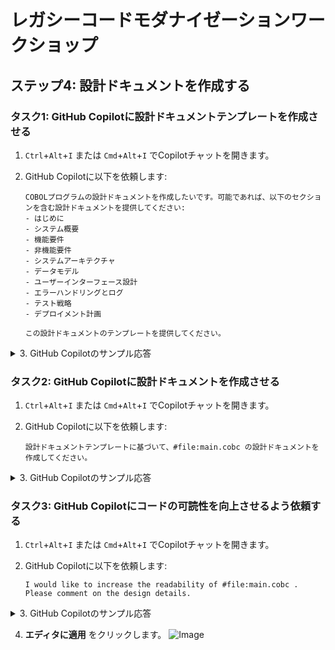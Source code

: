 # レガシーコードモダナイゼーションワークショップ

## ステップ4: 設計ドキュメントを作成する

### タスク1: GitHub Copilotに設計ドキュメントテンプレートを作成させる

1. `Ctrl`+`Alt`+`I` または `Cmd`+`Alt`+`I` でCopilotチャットを開きます。

2. GitHub Copilotに以下を依頼します:

   ```plaintext
   COBOLプログラムの設計ドキュメントを作成したいです。可能であれば、以下のセクションを含む設計ドキュメントを提供してください:
   - はじめに
   - システム概要
   - 機能要件
   - 非機能要件
   - システムアーキテクチャ
   - データモデル
   - ユーザーインターフェース設計
   - エラーハンドリングとログ
   - テスト戦略
   - デプロイメント計画

   この設計ドキュメントのテンプレートを提供してください。
   ```

<details>
<summary>3. GitHub Copilotのサンプル応答</summary>

# COBOL Program Design Document

## はじめに
- **目的**: このドキュメントは、COBOLプログラムの設計を詳細に説明するためのものです。
- **対象読者**: 開発者、プロジェクトマネージャー、テスター、運用担当者
- **範囲**: プログラムの機能、非機能要件、システムアーキテクチャ、データモデル、ユーザーインターフェース設計、エラーハンドリング、テスト戦略、デプロイメント計画

## システム概要
- **システム名**:
- **システムの目的**:
- **システムの概要**:
- **主要な機能**:

## 機能要件
- **機能1**:
  - 説明:
  - 入力:
  - 出力:
- **機能2**:
  - 説明:
  - 入力:
  - 出力:

## 非機能要件
- **パフォーマンス要件**:
- **信頼性要件**:
- **可用性要件**:
- **セキュリティ要件**:
- **保守性要件**:

## システムアーキテクチャ
- **アーキテクチャ概要**:
- **コンポーネント図**:
- **データフロー図**:

## データモデル
- **データベース設計**:
  - テーブル定義:
  - 主キーと外部キー:
- **データ項目定義**:
  - 項目名:
  - データ型:
  - 説明:

## ユーザーインターフェース設計
- **画面設計**:
  - 画面1:
    - 説明:
    - 入力項目:
    - 出力項目:
- **操作フロー**:

## エラーハンドリングとログ
- **エラーハンドリングポリシー**:
- **エラーメッセージ**:
- **ログ出力**:
  - ログの種類:
  - ログフォーマット:

## テスト戦略
- **テスト計画**:
- **テストケース**:
  - テストケース1:
    - 説明:
    - 入力:
    - 期待される出力:
- **テスト環境**:

## デプロイメント計画
- **デプロイメント手順**:
- **環境設定**:
- **リリース管理**:

## 追加項目（COBOLプログラム特有の項目）
- **COBOLプログラム構造**:
  - IDENTIFICATION DIVISION:
  - ENVIRONMENT DIVISION:
  - DATA DIVISION:
  - PROCEDURE DIVISION:
- **COPYBOOKの使用**:
  - 使用するCOPYBOOKの一覧:
  - 各COPYBOOKの説明:
- **外部プログラムとの連携**:
  - 呼び出す外部プログラム:
  - 呼び出される外部プログラム:
- **バッチ処理の設計**:
  - バッチジョブのフロー:
  - スケジューリング:

## まとめ
- **今後の課題**:
- **参考文献**:
- **付録**:

# COBOL Program Design Document

## はじめに
- **目的**: このドキュメントは、COBOLプログラムの設計を詳細に説明するためのものです。
- **対象読者**: 開発者、プロジェクトマネージャー、テスター、運用担当者
- **範囲**: プログラムの機能、非機能要件、システムアーキテクチャ、データモデル、ユーザーインターフェース設計、エラーハンドリング、テスト戦略、デプロイメント計画

## システム概要
- **システム名**:
- **システムの目的**:
- **システムの概要**:
- **主要な機能**:

## 機能要件
- **機能1**:
  - 説明:
  - 入力:
  - 出力:
- **機能2**:
  - 説明:
  - 入力:
  - 出力:

## 非機能要件
- **パフォーマンス要件**:
- **信頼性要件**:
- **可用性要件**:
- **セキュリティ要件**:
- **保守性要件**:

## システムアーキテクチャ
- **アーキテクチャ概要**:
- **コンポーネント図**:
- **データフロー図**:

## データモデル
- **データベース設計**:
  - テーブル定義:
  - 主キーと外部キー:
- **データ項目定義**:
  - 項目名:
  - データ型:
  - 説明:

## ユーザーインターフェース設計
- **画面設計**:
  - 画面1:
    - 説明:
    - 入力項目:
    - 出力項目:
- **操作フロー**:

## エラーハンドリングとログ
- **エラーハンドリングポリシー**:
- **エラーメッセージ**:
- **ログ出力**:
  - ログの種類:
  - ログフォーマット:

## テスト戦略
- **テスト計画**:
- **テストケース**:
  - テストケース1:
    - 説明:
    - 入力:
    - 期待される出力:
- **テスト環境**:

## デプロイメント計画
- **デプロイメント手順**:
- **環境設定**:
- **リリース管理**:

## 追加項目（COBOLプログラム特有の項目）
- **COBOLプログラム構造**:
  - IDENTIFICATION DIVISION:
  - ENVIRONMENT DIVISION:
  - DATA DIVISION:
  - PROCEDURE DIVISION:
- **COPYBOOKの使用**:
  - 使用するCOPYBOOKの一覧:
  - 各COPYBOOKの説明:
- **外部プログラムとの連携**:
  - 呼び出す外部プログラム:
  - 呼び出される外部プログラム:
- **バッチ処理の設計**:
  - バッチジョブのフロー:
  - スケジューリング:

## まとめ
- **今後の課題**:
- **参考文献**:
- **付録**:
</details>

### タスク2: GitHub Copilotに設計ドキュメントを作成させる

1. `Ctrl`+`Alt`+`I` または `Cmd`+`Alt`+`I` でCopilotチャットを開きます。

2. GitHub Copilotに以下を依頼します:

   ```plaintext
   設計ドキュメントテンプレートに基づいて、#file:main.cobc の設計ドキュメントを作成してください。
   ```

<details>
<summary>3. GitHub Copilotのサンプル応答</summary>

### `main.cobc`の設計ドキュメント

#### 1. はじめに
   - **目的**: このドキュメントは、COBOL給与システムの詳細な設計を提供し、その機能、アーキテクチャ、およびデプロイメント計画を概説します。
   - **範囲**: このドキュメントは、従業員データの初期化、ソート、計算、および表示をカバーします。
   - **対象読者**: このドキュメントは、給与システムの開発および保守に関与する開発者、テスター、およびシステム管理者を対象としています。

#### 2. システム概要
   - **システム説明**: 給与システムは、従業員データを初期化し、従業員をソートし、純給与を計算し、部門ごとの合計を計算し、結果を表示します。
   - **目的**: 主な目的は、給与処理を自動化し、正確な給与計算を確保し、明確な給与情報を提供することです。

#### 3. 機能要件
   - **従業員データの初期化**: ハードコードされた値で従業員データを初期化します。
   - **従業員のソート**: バブルソートアルゴリズムを使用して従業員をIDでソートします。
   - **純給与の計算**: ボーナス、控除、および税控除を計算して純給与を計算します。
   - **部門ごとの合計計算**: 純給与を集計して各部門の給与合計を計算します。
   - **情報の表示**: コンソールに従業員の給与情報と部門ごとの給与合計を表示します。

#### 4. 非機能要件
   - **パフォーマンス**: システムは最大1000人の従業員の給与を5秒以内に処理する必要があります。
   - **スケーラビリティ**: システムは、追加の従業員および部門に対応できるようにスケーラブルである必要があります。
   - **保守性**: コードはよく文書化され、可読性と保守性のためにコーディング標準に従う必要があります。
   - **信頼性**: システムは99.9％の稼働時間を持ち、エラーを適切に処理する必要があります。

#### 5. システムアーキテクチャ
   - **高レベルアーキテクチャ**: システムは、初期化、ソート、計算、および表示のサブルーチンを呼び出すメインプログラムで構成されています。
   - **コンポーネント**: 主なコンポーネントは、従業員テーブル、ソートされた従業員テーブル、部門ごとの合計、および各機能のサブルーチンです。

#### 6. データモデル

##### データ構造
- **EMPLOYEE-TABLE**
  - EMPLOYEE-ID: PIC X(5)
  - EMPLOYEE-NAME: PIC X(20)
  - DEPARTMENT: PIC X(10)
  - GROSS-SALARY: PIC 9(7)V99
  - BONUS: PIC 9(5)V99
  - DEDUCTIONS: PIC 9(5)V99
  - NET-SALARY: PIC 9(7)V99
  - TAX-DEDUCTION: PIC 9(5)V99

- **SORTED-EMPLOYEE-TABLE**
  - SORT-EMPLOYEE-ID: PIC X(5)
  - SORT-EMPLOYEE-NAME: PIC X(20)
  - SORT-DEPARTMENT: PIC X(10)
  - SORT-GROSS-SALARY: PIC 9(7)V99
  - SORT-BONUS: PIC 9(5)V99
  - SORT-DEDUCTIONS: PIC 9(5)V99
  - SORT-NET-SALARY: PIC 9(7)V99
  - SORT-TAX-DEDUCTION: PIC 9(5)V99

- **DEPARTMENT-TOTALS**
  - DEPT-NAME: PIC X(10)
  - TOTAL-SALARY: PIC 9(7)V99

- **インデックスとレート**
  - EMPLOYEE-INDEX: PIC 9(3)
  - INNER-INDEX: PIC 9(3)
  - TAX-RATE: PIC 9V99 VALUE 0.20
  - BONUS-RATE: PIC 9V99 VALUE 0.10
  - DEDUCTION-RATE: PIC 9V99 VALUE 0.05
  - DEPARTMENT-INDEX: PIC 9(3)

- **一時変数**
  - TEMP-ID: PIC X(5)
  - TEMP-NAME: PIC X(20)
  - TEMP-DEPARTMENT: PIC X(10)
  - TEMP-SALARY: PIC 9(7)V99

- **リンクセクション変数**
  - LNK-GROSS-SALARY: PIC 9(7)V99
  - LNK-BONUS: PIC 9(5)V99

##### データフロー
- **初期化**: 従業員データはハードコードされた値で初期化されます。
- **ソート**: 従業員データはIDでソートされ、ソートされた従業員テーブルに格納されます。
- **純給与の計算**: 純給与は、基本給与、ボーナス、控除、および税控除を使用して計算されます。
- **部門ごとの合計計算**: 各部門の給与合計は、純給与を集計して計算されます。
- **表示**: コンソールに従業員の給与情報と部門ごとの給与合計が表示されます。

#### 7. ユーザーインターフェース設計
   - **コンソール出力**: システムは、コンソールに従業員の給与情報と部門ごとの給与合計を表示します。
   - **ユーザーインタラクション**: ユーザーはプログラムを実行し、コンソール出力を表示することでシステムと対話します。

#### 8. エラーハンドリングとログ
   - **エラーハンドリング**: システムは入力データを検証し、処理中のエラーを処理します。
   - **ログ**: システムは、トラブルシューティングのために主要なイベントとエラーをログファイルに記録します。

#### 9. テスト戦略
   - **単体テスト**: 各サブルーチンは、正しい機能を確保するために個別にテストされます。
   - **統合テスト**: システム全体がテストされ、すべてのコンポーネントが連携して動作することを確認します。
   - **ユーザー受け入れテスト**: エンドユーザーがシステムを検証し、要件を満たしていることを確認します。

#### 10. デプロイメント計画
   - **デプロイメント手順**:
     1. COBOLプログラムをコンパイルします。
     2. 実行可能ファイルをターゲット環境にデプロイします。
     3. システムが正しく機能していることを確認するために初期テストを実行します。
   - **環境設定**: ターゲット環境には、COBOLコンパイラとランタイムがインストールされている必要があります。
   - **ロールバック計画**: デプロイメントの問題が発生した場合、システムの以前のバージョンに戻します。

---

この設計ドキュメントは、COBOLプログラムの設計を文書化するための包括的な構造を提供し、すべての重要な側面がカバーされ、明確に定義されることを保証します。

</details>

### タスク3: GitHub Copilotにコードの可読性を向上させるよう依頼する

1. `Ctrl`+`Alt`+`I` または `Cmd`+`Alt`+`I` でCopilotチャットを開きます。

2. GitHub Copilotに以下を依頼します:

   ```plaintext
   I would like to increase the readability of #file:main.cobc . Please comment on the design details.
   ```

<details>
<summary>3. GitHub Copilotのサンプル応答</summary>

### COBOLコードの可読性向上

```cobol
IDENTIFICATION DIVISION.
       PROGRAM-ID. PayrollSystem.

       DATA DIVISION.
       WORKING-STORAGE SECTION.

       * 従業員の最大数を定義
       01  MAX-EMPLOYEES           PIC 9(3) VALUE 5.

       * 各従業員の詳細を含む従業員テーブルを定義
       01  EMPLOYEE-TABLE.
           05  EMPLOYEE-ENTRY OCCURS 5 TIMES.
               10  EMPLOYEE-ID        PIC X(5).
               10  EMPLOYEE-NAME      PIC X(20).
               10  DEPARTMENT         PIC X(10).
               10  GROSS-SALARY       PIC 9(7)V99.
               10  BONUS              PIC 9(5)V99.
               10  DEDUCTIONS         PIC 9(5)V99.
               10  NET-SALARY         PIC 9(7)V99.
               10  TAX-DEDUCTION      PIC 9(5)V99.

       * ソートされた従業員の詳細を格納するためのソート済み従業員テーブルを定義
       01  SORTED-EMPLOYEE-TABLE.
           05  SORTED-EMPLOYEE-ENTRY OCCURS 5 TIMES.
               10  SORT-EMPLOYEE-ID   PIC X(5).
               10  SORT-EMPLOYEE-NAME PIC X(20).
               10  SORT-DEPARTMENT    PIC X(10).
               10  SORT-GROSS-SALARY  PIC 9(7)V99.
               10  SORT-BONUS         PIC 9(5)V99.
               10  SORT-DEDUCTIONS    PIC 9(5)V99.
               10  SORT-NET-SALARY    PIC 9(7)V99.
               10  SORT-TAX-DEDUCTION PIC 9(5)V99.

       * 部門ごとの総給与を格納するための部門合計テーブルを定義
       01  DEPARTMENT-TOTALS.
           05  DEPARTMENT-TOTAL OCCURS 5 TIMES.
               10  DEPT-NAME          PIC X(10).
               10  TOTAL-SALARY       PIC 9(7)V99.

       * 計算に使用されるインデックスとレートを定義
       01  EMPLOYEE-INDEX           PIC 9(3).
       01  INNER-INDEX              PIC 9(3).
       01  TAX-RATE                 PIC 9V99 VALUE 0.20.
       01  BONUS-RATE               PIC 9V99 VALUE 0.10.
       01  DEDUCTION-RATE           PIC 9V99 VALUE 0.05.
       01  DEPARTMENT-INDEX         PIC 9(3).

       * ソート中に使用される一時変数を定義
       01  TEMP-ID                  PIC X(5).
       01  TEMP-NAME                PIC X(20).
       01  TEMP-DEPARTMENT          PIC X(10).
       01  TEMP-SALARY              PIC 9(7)V99.

       * 外部プログラムを呼び出すためのリンクセクション変数を定義
       01  LNK-GROSS-SALARY         PIC 9(7)V99.
       01  LNK-BONUS                PIC 9(5)V99.

       PROCEDURE DIVISION.

       * プログラムのフローを制御するメイン手順
       MAIN-PROCEDURE.
           PERFORM INITIALIZE-EMPLOYEES.
           PERFORM SORT-EMPLOYEES.
           PERFORM CALCULATE-NET-SALARIES.
           PERFORM CALCULATE-DEPARTMENT-TOTALS.
           PERFORM DISPLAY-EMPLOYEES.
           PERFORM DISPLAY-DEPARTMENT-TOTALS.
           STOP RUN.

       * 従業員データを初期化するサブルーチン
       INITIALIZE-EMPLOYEES.
           MOVE "E001" TO EMPLOYEE-ID(1).
           MOVE "Alice Johnson" TO EMPLOYEE-NAME(1).
           MOVE "HR" TO DEPARTMENT(1).
           MOVE 70000.00 TO GROSS-SALARY(1).

           MOVE "E002" TO EMPLOYEE-ID(2).
           MOVE "Bob Smith" TO EMPLOYEE-NAME(2).
           MOVE "IT" TO DEPARTMENT(2).
           MOVE 85000.00 TO GROSS-SALARY(2).

           MOVE "E003" TO EMPLOYEE-ID(3).
           MOVE "Charlie Brown" TO EMPLOYEE-NAME(3).
           MOVE "Finance" TO DEPARTMENT(3).
           MOVE 60000.00 TO GROSS-SALARY(3).

           MOVE "E004" TO EMPLOYEE-ID(4).
           MOVE "David Wilson" TO EMPLOYEE-NAME(4).
           MOVE "IT" TO DEPARTMENT(4).
           MOVE 95000.00 TO GROSS-SALARY(4).

           MOVE "E005" TO EMPLOYEE-ID(5).
           MOVE "Eve Davis" TO EMPLOYEE-NAME(5).
           MOVE "HR" TO DEPARTMENT(5).
           MOVE 75000.00 TO GROSS-SALARY(5).

       * バブルソートを使用して従業員をIDでソートするサブルーチン
       SORT-EMPLOYEES.
           PERFORM VARYING EMPLOYEE-INDEX FROM 1 BY 1 UNTIL EMPLOYEE-INDEX > MAX-EMPLOYEES
               MOVE EMPLOYEE-ID(EMPLOYEE-INDEX) TO SORT-EMPLOYEE-ID(EMPLOYEE-INDEX)
               MOVE EMPLOYEE-NAME(EMPLOYEE-INDEX) TO SORT-EMPLOYEE-NAME(EMPLOYEE-INDEX)
               MOVE DEPARTMENT(EMPLOYEE-INDEX) TO SORT-DEPARTMENT(EMPLOYEE-INDEX)
               MOVE GROSS-SALARY(EMPLOYEE-INDEX) TO SORT-GROSS-SALARY(EMPLOYEE-INDEX)
           END-PERFORM.

           PERFORM VARYING EMPLOYEE-INDEX FROM 1 BY 1 UNTIL EMPLOYEE-INDEX >= MAX-EMPLOYEES
               PERFORM VARYING INNER-INDEX FROM 1 BY 1 UNTIL INNER-INDEX > MAX-EMPLOYEES - EMPLOYEE-INDEX
                   IF SORT-EMPLOYEE-ID(INNER-INDEX) > SORT-EMPLOYEE-ID(INNER-INDEX + 1)
                       MOVE SORT-EMPLOYEE-ID(INNER-INDEX) TO TEMP-ID
                       MOVE SORT-EMPLOYEE-NAME(INNER-INDEX) TO TEMP-NAME
                       MOVE SORT-DEPARTMENT(INNER-INDEX) TO TEMP-DEPARTMENT
                       MOVE SORT-GROSS-SALARY(INNER-INDEX) TO TEMP-SALARY
                       MOVE SORT-EMPLOYEE-ID(INNER-INDEX + 1) TO SORT-EMPLOYEE-ID(INNER-INDEX)
                       MOVE SORT-EMPLOYEE-NAME(INNER-INDEX + 1) TO SORT-EMPLOYEE-NAME(INNER-INDEX)
                       MOVE SORT-DEPARTMENT(INNER-INDEX + 1) TO SORT-DEPARTMENT(INNER-INDEX)
                       MOVE SORT-GROSS-SALARY(INNER-INDEX + 1) TO SORT-GROSS-SALARY(INNER-INDEX)
                       MOVE TEMP-ID TO SORT-EMPLOYEE-ID(INNER-INDEX + 1)
                       MOVE TEMP-NAME TO SORT-EMPLOYEE-NAME(INNER-INDEX + 1)
                       MOVE TEMP-DEPARTMENT TO SORT-DEPARTMENT(INNER-INDEX + 1)
                       MOVE TEMP-SALARY TO SORT-GROSS-SALARY(INNER-INDEX + 1)
                   END-IF
               END-PERFORM
           END-PERFORM.

       * 従業員の純給与を計算するサブルーチン
       CALCULATE-NET-SALARIES.
           PERFORM VARYING EMPLOYEE-INDEX FROM 1 BY 1 UNTIL EMPLOYEE-INDEX > MAX-EMPLOYEES
               MOVE SORT-GROSS-SALARY(EMPLOYEE-INDEX) TO LNK-GROSS-SALARY
               CALL 'CalculateBonus' USING LNK-GROSS-SALARY LNK-BONUS
               MOVE LNK-BONUS TO SORT-BONUS(EMPLOYEE-INDEX)
               COMPUTE SORT-DEDUCTIONS(EMPLOYEE-INDEX) = SORT-GROSS-SALARY(EMPLOYEE-INDEX) * DEDUCTION-RATE
               COMPUTE SORT-TAX-DEDUCTION(EMPLOYEE-INDEX) = SORT-GROSS-SALARY(EMPLOYEE-INDEX) * TAX-RATE
               COMPUTE SORT-NET-SALARY(EMPLOYEE-INDEX) = SORT-GROSS-SALARY(EMPLOYEE-INDEX) + SORT-BONUS(EMPLOYEE-INDEX) - SORT-TAX-DEDUCTION(EMPLOYEE-INDEX) - SORT-DEDUCTIONS(EMPLOYEE-INDEX)
           END-PERFORM.

       * 各部門の総給与を計算するサブルーチン
       CALCULATE-DEPARTMENT-TOTALS.
           PERFORM VARYING DEPARTMENT-INDEX FROM 1 BY 1 UNTIL DEPARTMENT-INDEX > 5
               MOVE SPACES TO DEPT-NAME(DEPARTMENT-INDEX)
               MOVE 0 TO TOTAL-SALARY(DEPARTMENT-INDEX)
           END-PERFORM.

           PERFORM VARYING EMPLOYEE-INDEX FROM 1 BY 1 UNTIL EMPLOYEE-INDEX > MAX-EMPLOYEES
               PERFORM VARYING DEPARTMENT-INDEX FROM 1 BY 1 UNTIL DEPARTMENT-INDEX > 5
                   IF DEPT-NAME(DEPARTMENT-INDEX) = SPACES OR DEPT-NAME(DEPARTMENT-INDEX) = SORT-DEPARTMENT(EMPLOYEE-INDEX)
                       IF DEPT-NAME(DEPARTMENT-INDEX) = SPACES
                           MOVE SORT-DEPARTMENT(EMPLOYEE-INDEX) TO DEPT-NAME(DEPARTMENT-INDEX)
                       END-IF
                       ADD SORT-NET-SALARY(EMPLOYEE-INDEX) TO TOTAL-SALARY(DEPARTMENT-INDEX)
                       EXIT PERFORM
                   END-IF
               END-PERFORM
           END-PERFORM.

       * 従業員の給与情報を表示するサブルーチン
       DISPLAY-EMPLOYEES.
           DISPLAY "Employee Payroll Information".
           DISPLAY "-----------------------------".
           PERFORM VARYING EMPLOYEE-INDEX FROM 1 BY 1 UNTIL EMPLOYEE-INDEX > MAX-EMPLOYEES
               DISPLAY "Employee ID: " SORT-EMPLOYEE-ID(EMPLOYEE-INDEX)
               DISPLAY "Name: " SORT-EMPLOYEE-NAME(EMPLOYEE-INDEX)
               DISPLAY "Department: " SORT-DEPARTMENT(EMPLOYEE-INDEX)
               DISPLAY "Gross Salary: $" SORT-GROSS-SALARY(EMPLOYEE-INDEX)
               DISPLAY "Bonus: $" SORT-BONUS(EMPLOYEE-INDEX)
               DISPLAY "Deductions: $" SORT-DEDUCTIONS(EMPLOYEE-INDEX)
               DISPLAY "Tax Deduction: $" SORT-TAX-DEDUCTION(EMPLOYEE-INDEX)
               DISPLAY "Net Salary: $" SORT-NET-SALARY(EMPLOYEE-INDEX)
               DISPLAY "-----------------------------"
           END-PERFORM.

       * 部門ごとの給与合計を表示するサブルーチン
       DISPLAY-DEPARTMENT-TOTALS.
           DISPLAY "Department Salary Totals".
           DISPLAY "-----------------------------".
           PERFORM VARYING DEPARTMENT-INDEX FROM 1 BY 1 UNTIL DEPARTMENT-INDEX > 5
               IF DEPT-NAME(DEPARTMENT-INDEX) NOT = SPACES
                   DISPLAY "Department: " DEPT-NAME(DEPARTMENT-INDEX)
                   DISPLAY "Total Salary: $" TOTAL-SALARY(DEPARTMENT-INDEX)
                   DISPLAY "-----------------------------"
               END-IF
           END-PERFORM.
```

### コメントの概要
- **データ部門**: 各データ構造と変数の目的を説明するコメント。
- **手続き部門**: 各サブルーチンの目的と機能を説明するコメント。
- **メイン手順**: プログラムのフローを概説し、サブルーチン呼び出しの順序を示すコメント。

これらのコメントは、COBOLコードの可読性を高め、設計の詳細を明確に理解するのに役立ちます。

</details>

4. **エディタに適用** をクリックします。
![Image](https://github.com/user-attachments/assets/6c1b88a8-92a4-4915-8357-91c2b9ee3631)
